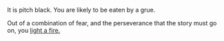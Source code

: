 It is pitch black. You are likely to be eaten by a grue.

Out of a combination of fear, and the perseverance that the story must go on, you [light a fire.](../light-fire/light-fire.md)